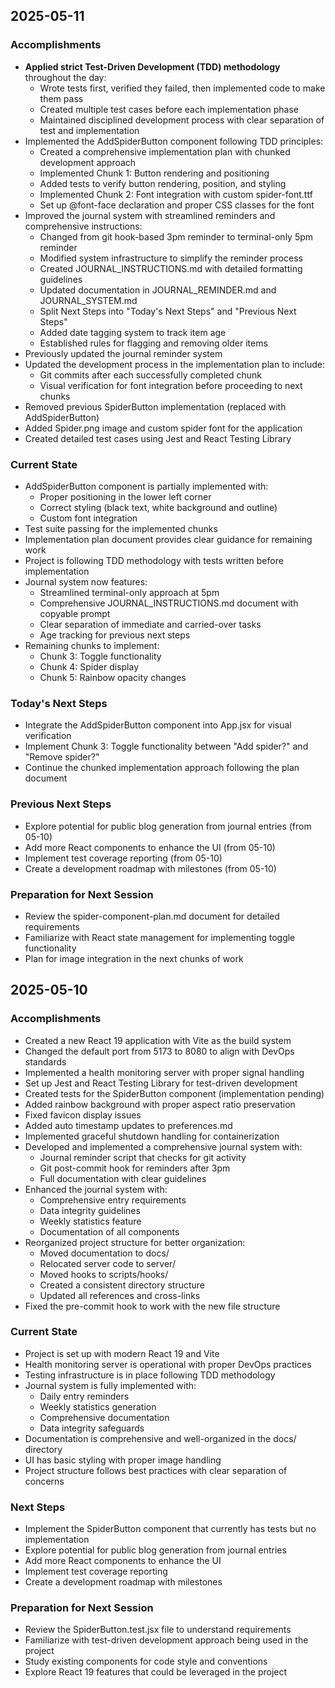 ## 2025-05-11

### Accomplishments
- **Applied strict Test-Driven Development (TDD) methodology** throughout the day:
  - Wrote tests first, verified they failed, then implemented code to make them pass
  - Created multiple test cases before each implementation phase
  - Maintained disciplined development process with clear separation of test and implementation
- Implemented the AddSpiderButton component following TDD principles:
  - Created a comprehensive implementation plan with chunked development approach
  - Implemented Chunk 1: Button rendering and positioning
  - Added tests to verify button rendering, position, and styling
  - Implemented Chunk 2: Font integration with custom spider-font.ttf
  - Set up @font-face declaration and proper CSS classes for the font
- Improved the journal system with streamlined reminders and comprehensive instructions:
  - Changed from git hook-based 3pm reminder to terminal-only 5pm reminder
  - Modified system infrastructure to simplify the reminder process
  - Created JOURNAL_INSTRUCTIONS.md with detailed formatting guidelines
  - Updated documentation in JOURNAL_REMINDER.md and JOURNAL_SYSTEM.md
  - Split Next Steps into "Today's Next Steps" and "Previous Next Steps"
  - Added date tagging system to track item age
  - Established rules for flagging and removing older items
- Previously updated the journal reminder system
- Updated the development process in the implementation plan to include:
  - Git commits after each successfully completed chunk
  - Visual verification for font integration before proceeding to next chunks
- Removed previous SpiderButton implementation (replaced with AddSpiderButton)
- Added Spider.png image and custom spider font for the application
- Created detailed test cases using Jest and React Testing Library

### Current State
- AddSpiderButton component is partially implemented with:
  - Proper positioning in the lower left corner
  - Correct styling (black text, white background and outline)
  - Custom font integration
- Test suite passing for the implemented chunks
- Implementation plan document provides clear guidance for remaining work
- Project is following TDD methodology with tests written before implementation
- Journal system now features:
  - Streamlined terminal-only approach at 5pm
  - Comprehensive JOURNAL_INSTRUCTIONS.md document with copyable prompt
  - Clear separation of immediate and carried-over tasks
  - Age tracking for previous next steps
- Remaining chunks to implement:
  - Chunk 3: Toggle functionality
  - Chunk 4: Spider display
  - Chunk 5: Rainbow opacity changes

### Today's Next Steps
- Integrate the AddSpiderButton component into App.jsx for visual verification
- Implement Chunk 3: Toggle functionality between "Add spider?" and "Remove spider?"
- Continue the chunked implementation approach following the plan document

### Previous Next Steps
- Explore potential for public blog generation from journal entries (from 05-10)
- Add more React components to enhance the UI (from 05-10)
- Implement test coverage reporting (from 05-10)
- Create a development roadmap with milestones (from 05-10)

### Preparation for Next Session
- Review the spider-component-plan.md document for detailed requirements
- Familiarize with React state management for implementing toggle functionality
- Plan for image integration in the next chunks of work

## 2025-05-10

### Accomplishments
- Created a new React 19 application with Vite as the build system
- Changed the default port from 5173 to 8080 to align with DevOps standards
- Implemented a health monitoring server with proper signal handling
- Set up Jest and React Testing Library for test-driven development
- Created tests for the SpiderButton component (implementation pending)
- Added rainbow background with proper aspect ratio preservation
- Fixed favicon display issues
- Added auto timestamp updates to preferences.md
- Implemented graceful shutdown handling for containerization
- Developed and implemented a comprehensive journal system with:
  - Journal reminder script that checks for git activity
  - Git post-commit hook for reminders after 3pm
  - Full documentation with clear guidelines
- Enhanced the journal system with:
  - Comprehensive entry requirements
  - Data integrity guidelines
  - Weekly statistics feature
  - Documentation of all components
- Reorganized project structure for better organization:
  - Moved documentation to docs/
  - Relocated server code to server/
  - Moved hooks to scripts/hooks/
  - Created a consistent directory structure
  - Updated all references and cross-links
- Fixed the pre-commit hook to work with the new file structure

### Current State
- Project is set up with modern React 19 and Vite
- Health monitoring server is operational with proper DevOps practices
- Testing infrastructure is in place following TDD methodology
- Journal system is fully implemented with:
  - Daily entry reminders
  - Weekly statistics generation
  - Comprehensive documentation
  - Data integrity safeguards
- Documentation is comprehensive and well-organized in the docs/ directory
- UI has basic styling with proper image handling
- Project structure follows best practices with clear separation of concerns

### Next Steps
- Implement the SpiderButton component that currently has tests but no implementation
- Explore potential for public blog generation from journal entries
- Add more React components to enhance the UI
- Implement test coverage reporting
- Create a development roadmap with milestones

### Preparation for Next Session
- Review the SpiderButton.test.jsx file to understand requirements
- Familiarize with test-driven development approach being used in the project
- Study existing components for code style and conventions
- Explore React 19 features that could be leveraged in the project 